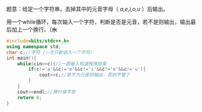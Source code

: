 题意：给定一个字符串，去掉其中的元音字母（ _a,e,i,o,u_ ）后输出。

用一个while循环，每次输入一个字符，判断是否是元音，若不是则输出，输出最后加上一个换行。（~~水~~

```cpp
#include<bits/stdc++.h>
using namespace std;
char c;//字符（一次只能读入一个字符）
int main(){
    while(cin>>c){//一直输入知道程序结束
        if(c!='a'&&c!='e'&&c!='i'&&c!='o'&&c!='u'){
            cout<<c;//若不为元音则输出，否则不管了
        }
    }
    cout<<endl;//换行保平安
    return 0;
}
```